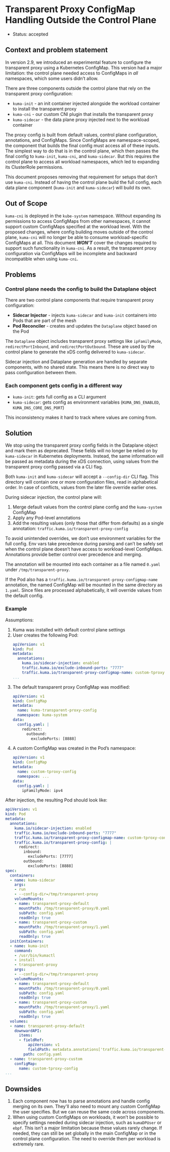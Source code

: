 # Transparent Proxy ConfigMap Handling Outside the Control Plane

* Status: accepted

## Context and problem statement

In version 2.9, we introduced an experimental feature to configure the transparent proxy using a Kubernetes ConfigMap. This version had a major limitation: the control plane needed access to ConfigMaps in *all* namespaces, which some users didn’t allow.

There are three components outside the control plane that rely on the transparent proxy configuration:

- `kuma-init` - an init container injected alongside the workload container to install the transparent proxy
- `kuma-cni` - our custom CNI plugin that installs the transparent proxy
- `kuma-sidecar` - the data plane proxy injected next to the workload container

The proxy config is built from default values, control plane configuration, annotations, and ConfigMaps. Since ConfigMaps are namespace-scoped, the component that builds the final config must access all of these inputs. The simplest way to do that is in the control plane, which then passes the final config to `kuma-init`, `kuma-cni`, and `kuma-sidecar`. But this requires the control plane to access all workload namespaces, which led to expanding its ClusterRole permissions.

This document proposes removing that requirement for setups that don’t use `kuma-cni`. Instead of having the control plane build the full config, each data plane component (`kuma-init` and `kuma-sidecar`) will build its own.

## Out of Scope

`kuma-cni` is deployed in the `kube-system` namespace. Without expanding its permissions to access ConfigMaps from other namespaces, it cannot support custom ConfigMaps specified at the workload level. With the proposed changes, where config building moves outside of the control plane, `kuma-cni` will no longer be able to consume workload-specific ConfigMaps at all. This document **_WON'T_** cover the changes required to support such functionality in `kuma-cni`. As a result, the transparent proxy configuration via ConfigMaps will be incomplete and backward incompatible when using `kuma-cni`.

## Problems

### Control plane needs the config to build the Dataplane object

There are two control plane components that require transparent proxy configuration:

- **Sidecar Injector** - injects `kuma-sidecar` and `kuma-init` containers into Pods that are part of the mesh
- **Pod Reconciler** - creates and updates the `Dataplane` object based on the Pod

The `Dataplane` object includes transparent proxy settings like `ipFamilyMode`, `redirectPortInbound`, and `redirectPortOutbound`. These are used by the control plane to generate the xDS config delivered to `kuma-sidecar`.

Sidecar injection and Dataplane generation are handled by separate components, with no shared state. This means there is no direct way to pass configuration between them.

### Each component gets config in a different way

- `kuma-init`: gets full config as a CLI argument
- `kuma-sidecar`: gets config as environment variables (`KUMA_DNS_ENABLED`, `KUMA_DNS_CORE_DNS_PORT`)

This inconsistency makes it hard to track where values are coming from.

## Solution

We stop using the transparent proxy config fields in the Dataplane object and mark them as deprecated. These fields will no longer be relied on by `kuma-sidecar` in Kubernetes deployments. Instead, the same information will be passed as metadata during the xDS connection, using values from the transparent proxy config passed via a CLI flag.

Both `kuma-init` and `kuma-sidecar` will accept a `--config-dir` CLI flag. This directory will contain one or more configuration files, read in alphabetical order. In case of conflicts, values from the later file override earlier ones.

During sidecar injection, the control plane will:
1. Merge default values from the control plane config and the `kuma-system` ConfigMap
2. Apply any Pod-level annotations
3. Add the resulting values (only those that differ from defaults) as a single annotation: `traffic.kuma.io/transparent-proxy-config`

To avoid unintended overrides, we don’t use environment variables for the full config. Env vars take precedence during parsing and can’t be safely set when the control plane doesn’t have access to workload-level ConfigMaps. Annotations provide better control over precedence and merging.

The annotation will be mounted into each container as a file named `0.yaml` under `/tmp/transparent-proxy`.

If the Pod also has a `traffic.kuma.io/transparent-proxy-configmap-name` annotation, the named ConfigMap will be mounted in the same directory as `1.yaml`. Since files are processed alphabetically, it will override values from the default config.

### Example

Assumptions:

1. Kuma was installed with default control plane settings
2. User creates the following Pod:
   ```yaml
   apiVersion: v1
   kind: Pod
   metadata:
     annotations:
       kuma.io/sidecar-injection: enabled
       traffic.kuma.io/exclude-inbound-ports: "7777"
       traffic.kuma.io/transparent-proxy-configmap-name: custom-tproxy-config
   ...
   ```
3. The default transparent proxy ConfigMap was modified:
   ```yaml
   apiVersion: v1
   kind: ConfigMap
   metadata:
     name: kuma-transparent-proxy-config
     namespace: kuma-system
   data:
     config.yaml: |
       redirect:
         outbound:
           excludePorts: [8888]
   ```
4. A custom ConfigMap was created in the Pod’s namespace:
   ```yaml
   apiVersion: v1
   kind: ConfigMap
   metadata:
     name: custom-tproxy-config
     namespace: ...
   data:
     config.yaml: |
       ipFamilyMode: ipv4
   ```

After injection, the resulting Pod should look like:

```yaml
apiVersion: v1
kind: Pod
metadata:
  annotations:
    kuma.io/sidecar-injection: enabled
    traffic.kuma.io/exclude-inbound-ports: "7777"
    traffic.kuma.io/transparent-proxy-configmap-name: custom-tproxy-config
    traffic.kuma.io/transparent-proxy-config: |
      redirect:
        inbound:
          excludePorts: [7777]
        outbound:
          excludePorts: [8888]
spec:
  containers:
  - name: kuma-sidecar
    args:
    - run
    - --config-dir=/tmp/transparent-proxy
    volumeMounts:
    - name: transparent-proxy-default
      mountPath: /tmp/transparent-proxy/0.yaml
      subPath: config.yaml
      readOnly: true
    - name: transparent-proxy-custom
      mountPath: /tmp/transparent-proxy/1.yaml
      subPath: config.yaml
      readOnly: true
  initContainers:
  - name: kuma-init
    command:
    - /usr/bin/kumactl
    - install
    - transparent-proxy
    args:
    - --config-dir=/tmp/transparent-proxy
    volumeMounts:
    - name: transparent-proxy-default
      mountPath: /tmp/transparent-proxy/0.yaml
      subPath: config.yaml
      readOnly: true
    - name: transparent-proxy-custom
      mountPath: /tmp/transparent-proxy/1.yaml
      subPath: config.yaml
      readOnly: true
  volumes:
  - name: transparent-proxy-default
    downwardAPI:
      items:
      - fieldRef:
          apiVersion: v1
          fieldPath: metadata.annotations['traffic.kuma.io/transparent-proxy-config']
        path: config.yaml
  - name: transparent-proxy-custom
    configMap:
      name: custom-tproxy-config
...
```

## Downsides

1. Each component now has to parse annotations and handle config merging on its own. They'll also need to mount any custom ConfigMap the user specifies. But we can reuse the same code across components.
2. When using custom ConfigMaps on workloads, it won’t be possible to specify settings needed during sidecar injection, such as `kumaDPUser` or `ebpf`. This isn’t a major limitation because these values rarely change. If needed, they can still be set globally in the main ConfigMap or in the control plane configuration. The need to override them per workload is extremely rare. 
